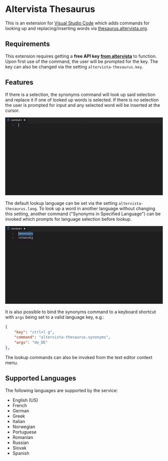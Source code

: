 # Altervista Thesaurus

This is an extension for [Visual Studio Code](https://code.visualstudio.com/) which adds commands for looking up and replacing/inserting words via [thesaurus.altervista.org](http://thesaurus.altervista.org).

## Requirements

This extension requires getting a **free API key [from altervista](http://thesaurus.altervista.org/mykey)** to function. Upon first use of the command, the user will be prompted for the key. The key can also be changed via the setting `altervista-thesaurus.key`.

## Features

If there is a selection, the synonyms command will look up said selection and replace it if one of looked up words is selected. If there is no selection the user is prompted for input and any selected word will be inserted at the cursor.

![basic lookup](./readme-files/basic-lookup.gif)

The default lookup language can be set via the setting `altervista-thesaurus.lang`. To look up a word in another language without changing this setting, another command ("Synonyms in Specified Language") can be invoked which prompts for language selection before lookup.

![language lookup](./readme-files/language-lookup.gif)

It is also possible to bind the synonyms command to a keyboard shortcut with `args` being set to a valid language key, e.g.:

```json
{
    "key": "ctrl+l g",
    "command": "altervista-thesaurus.synonyms",
    "args": "de_DE"
},
```

The lookup commands can also be invoked from the text editor context menu.

## Supported Languages

The following languages are supported by the service:

- English (US)
- French
- German
- Greek
- Italian
- Norwegian
- Portuguese
- Romanian
- Russian
- Slovak
- Spanish